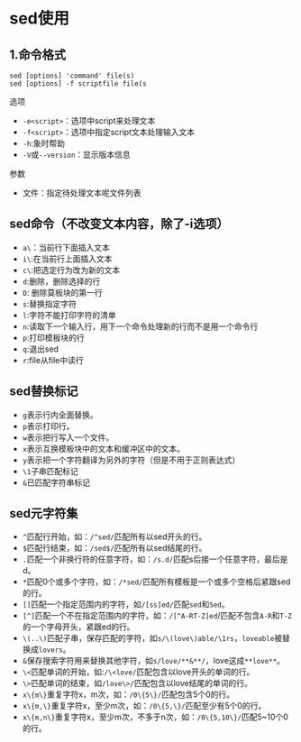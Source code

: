 # sed使用
## 1.命令格式

```
sed [options] 'command' file(s)
sed [options] -f scriptfile file(s
```

选项

* `-e<script>`：选项中script来处理文本
* `-f<script>`：选项中指定script文本处理输入文本
* `-h`:象时帮助
* `-V`或`--version`：显示版本信息

参数

* 文件：指定待处理文本呢文件列表

## sed命令（**不改变文本内容，除了-i选项**）

* `a\`：当前行下面插入文本
* `i\`:在当前行上面插入文本
* `c\`:把选定行为改为新的文本
* `d`:删除，删除选择的行
* `D`: 删除莫板块的第一行
* `s`:替换指定字符
* `l`:字符不能打印字符的清单
* `n`:读取下一个输入行，用下一个命令处理新的行而不是用一个命令行
* `p`:打印模板块的行
* `q`:退出sed
* `r`:file从file中读行

## sed替换标记

* `g`表示行内全面替换。  
* `p`表示打印行。  
* `w`表示把行写入一个文件。  
* `x`表示互换模板块中的文本和缓冲区中的文本。  
* `y`表示把一个字符翻译为另外的字符（但是不用于正则表达式）
* `\1`子串匹配标记
* `&`已匹配字符串标记

## sed元字符集

* `^`匹配行开始，如：`/^sed/`匹配所有以sed开头的行。
* `$`匹配行结束，如：`/sed$/`匹配所有以sed结尾的行。
* `.`匹配一个非换行符的任意字符，如：`/s.d/`匹配s后接一个任意字符，最后是d。
* `*`匹配0个或多个字符，如：`/*sed/`匹配所有模板是一个或多个空格后紧跟sed的行。
* `[]`匹配一个指定范围内的字符，如`/[ss]ed/`匹配`sed`和`Sed`。  
* `[^]`匹配一个不在指定范围内的字符，如：`/[^A-RT-Z]ed`/匹配不包含`A-R`和`T-Z`的一个字母开头，紧跟ed的行。
* `\(..\)`匹配子串，保存匹配的字符，如`s/\(love\)able/\1rs`，`loveable`被替换成`lovers`。
* `&`保存搜索字符用来替换其他字符，如`s/love/**&**/`，love这成`**love**`。
* `\<`匹配单词的开始，如:`/\<love/`匹配包含以love开头的单词的行。
* `\>`匹配单词的结束，如`/love\>/`匹配包含以love结尾的单词的行。
* `x\{m\}`重复字符x，m次，如：`/0\{5\}/`匹配包含5个0的行。
* `x\{m,\}`重复字符x，至少m次，如：`/0\{5,\}/`匹配至少有5个0的行。
* `x\{m,n\}`重复字符x，至少m次，不多于n次，如：`/0\{5,10\}/`匹配5~10个0的行。 